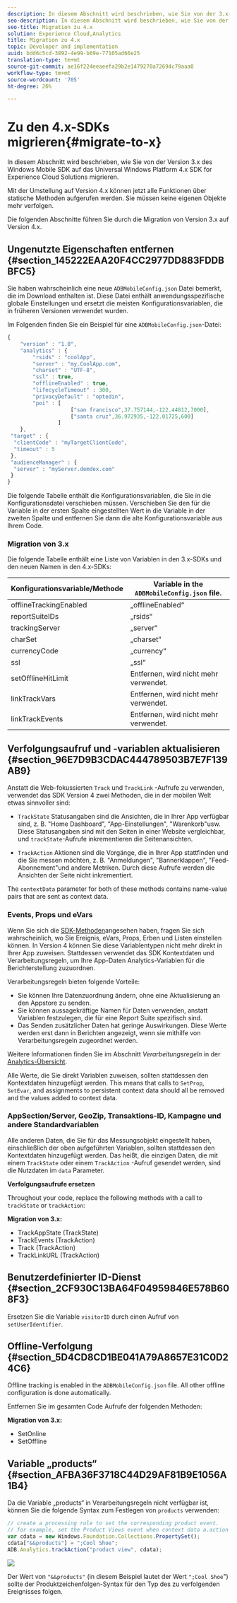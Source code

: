 ```yaml
---
description: In diesem Abschnitt wird beschrieben, wie Sie von der 3.x-Version eines vorherigen Windows Mobile SDK auf das Universal Windows Platform 4.x SDK for Experience Cloud Solutions migrieren.
seo-description: In diesem Abschnitt wird beschrieben, wie Sie von der 3.x-Version eines vorherigen Windows Mobile SDK auf das Universal Windows Platform 4.x SDK for Experience Cloud Solutions migrieren.
seo-title: Migration zu 4.x
solution: Experience Cloud,Analytics
title: Migration zu 4.x
topic: Developer and implementation
uuid: bdd6c5cd-3892-4e99-b69e-77105ad66e25
translation-type: tm+mt
source-git-commit: ae16f224eeaeefa29b2e1479270a72694c79aaa0
workflow-type: tm+mt
source-wordcount: '705'
ht-degree: 26%

---
```



# Zu den 4.x-SDKs migrieren{#migrate-to-x}

In diesem Abschnitt wird beschrieben, wie Sie von der Version 3.x des Windows Mobile SDK auf das Universal Windows Platform 4.x SDK for Experience Cloud Solutions migrieren.

Mit der Umstellung auf Version 4.x können jetzt alle Funktionen über statische Methoden aufgerufen werden. Sie müssen keine eigenen Objekte mehr verfolgen.

Die folgenden Abschnitte führen Sie durch die Migration von Version 3.x auf Version 4.x.

## Ungenutzte Eigenschaften entfernen {#section_145222EAA20F4CC2977DD883FDDBBFC5}

Sie haben wahrscheinlich eine neue `ADBMobileConfig.json` Datei bemerkt, die im Download enthalten ist. Diese Datei enthält anwendungsspezifische globale Einstellungen und ersetzt die meisten Konfigurationsvariablen, die in früheren Versionen verwendet wurden.

Im Folgenden finden Sie ein Beispiel für eine `ADBMobileConfig.json`-Datei:

```js
{ 
    "version" : "1.0", 
    "analytics" : { 
        "rsids" : "coolApp", 
        "server" : "my.CoolApp.com", 
        "charset" : "UTF-8", 
        "ssl" : true, 
        "offlineEnabled" : true, 
        "lifecycleTimeout" : 300, 
        "privacyDefault" : "optedin", 
        "poi" : [ 
                    ["san francisco",37.757144,-122.44812,7000], 
                    ["santa cruz",36.972935,-122.01725,600] 
                ] 
    }, 
 "target" : { 
  "clientCode" : "myTargetClientCode", 
  "timeout" : 5 
 }, 
 "audienceManager" : { 
  "server" : "myServer.demdex.com" 
 } 
}
```

Die folgende Tabelle enthält die Konfigurationsvariablen, die Sie in die Konfigurationsdatei verschieben müssen. Verschieben Sie den für die Variable in der ersten Spalte eingestellten Wert in die Variable in der zweiten Spalte und entfernen Sie dann die alte Konfigurationsvariable aus Ihrem Code.

### Migration von 3.x

Die folgende Tabelle enthält eine Liste von Variablen in den 3.x-SDKs und den neuen Namen in den 4.x-SDKs:

| Konfigurationsvariable/Methode | Variable in the `ADBMobileConfig.json` file. |
|--- |--- |
| offlineTrackingEnabled | „offlineEnabled“ |
| reportSuiteIDs | „rsids“ |
| trackingServer | „server“ |
| charSet | „charset“ |
| currencyCode | „currency“ |
| ssl | „ssl“ |
| setOfflineHitLimit | Entfernen, wird nicht mehr verwendet. |
| linkTrackVars | Entfernen, wird nicht mehr verwendet. |
| linkTrackEvents | Entfernen, wird nicht mehr verwendet. |

## Verfolgungsaufruf und -variablen aktualisieren {#section_96E7D9B3CDAC444789503B7E7F139AB9}

Anstatt die Web-fokussierten `Track` und `TrackLink` -Aufrufe zu verwenden, verwendet das SDK Version 4 zwei Methoden, die in der mobilen Welt etwas sinnvoller sind:

* `TrackState` Statusangaben sind die Ansichten, die in Ihrer App verfügbar sind, z. B. &quot;Home Dashboard&quot;, &quot;App-Einstellungen&quot;, &quot;Warenkorb&quot;usw. Diese Statusangaben sind mit den Seiten in einer Website vergleichbar, und `trackState`-Aufrufe inkrementieren die Seitenansichten.

* `TrackAction` Aktionen sind die Vorgänge, die in Ihrer App stattfinden und die Sie messen möchten, z. B. &quot;Anmeldungen&quot;, &quot;Bannerklappen&quot;, &quot;Feed-Abonnement&quot;und andere Metriken. Durch diese Aufrufe werden die Ansichten der Seite nicht inkrementiert.

The `contextData` parameter for both of these methods contains name-value pairs that are sent as context data.

### Events, Props und eVars

Wenn Sie sich die [SDK-Methoden](/help/universal-windows/c-configuration/methods.md)angesehen haben, fragen Sie sich wahrscheinlich, wo Sie Ereignis, eVars, Props, Erben und Listen einstellen können. In Version 4 können Sie diese Variablentypen nicht mehr direkt in Ihrer App zuweisen. Stattdessen verwendet das SDK Kontextdaten und Verarbeitungsregeln, um Ihre App-Daten Analytics-Variablen für die Berichterstellung zuzuordnen.

Verarbeitungsregeln bieten folgende Vorteile:

* Sie können Ihre Datenzuordnung ändern, ohne eine Aktualisierung an den Appstore zu senden.
* Sie können aussagekräftige Namen für Daten verwenden, anstatt Variablen festzulegen, die für eine Report Suite spezifisch sind.
* Das Senden zusätzlicher Daten hat geringe Auswirkungen. Diese Werte werden erst dann in Berichten angezeigt, wenn sie mithilfe von Verarbeitungsregeln zugeordnet werden.

Weitere Informationen finden Sie im Abschnitt *Verarbeitungsregeln* in der [Analytics-Übersicht](/help/universal-windows/analytics/analytics.md).

Alle Werte, die Sie direkt Variablen zuweisen, sollten stattdessen den Kontextdaten hinzugefügt werden. This means that calls to `SetProp`, `SetEvar`, and assignments to persistent context data should all be removed and the values added to context data.

### AppSection/Server, GeoZip, Transaktions-ID, Kampagne und andere Standardvariablen

Alle anderen Daten, die Sie für das Messungsobjekt eingestellt haben, einschließlich der oben aufgeführten Variablen, sollten stattdessen den Kontextdaten hinzugefügt werden. Das heißt, die einzigen Daten, die mit einem `TrackState` oder einem `TrackAction` -Aufruf gesendet werden, sind die Nutzdaten im `data` Parameter.

**Verfolgungsaufrufe ersetzen**

Throughout your code, replace the following methods with a call to `trackState` or `trackAction`:

**Migration von 3.x:**

* TrackAppState (TrackState)
* TrackEvents (TrackAction)
* Track (TrackAction)
* TrackLinkURL (TrackAction)

## Benutzerdefinierter ID-Dienst {#section_2CF930C13BA64F04959846E578B608F3}

Ersetzen Sie die Variable `visitorID` durch einen Aufruf von `setUserIdentifier`.

## Offline-Verfolgung {#section_5D4CD8CD1BE041A79A8657E31C0D24C6}

Offline tracking is enabled in the `ADBMobileConfig.json` file. All other offline configuration is done automatically.

Entfernen Sie im gesamten Code Aufrufe der folgenden Methoden:

**Migration von 3.x:**

* SetOnline
* SetOffline

## Variable „products“ {#section_AFBA36F3718C44D29AF81B9E1056A1B4}

Da die Variable „products“ in Verarbeitungsregeln nicht verfügbar ist, können Sie die folgende Syntax zum Festlegen von `products` verwenden:

```js
// create a processing rule to set the corresponding product event. 
// for example, set the Product Views event when context data a.action = "product view" 
var cdata = new Windows.Foundation.Collections.PropertySet(); 
cdata["&&products"] = ";Cool Shoe"; 
ADB.Analytics.trackAction("product view", cdata);
```

![](assets/prod-view.png)

Der Wert von `"&&products"` (in diesem Beispiel lautet der Wert `";Cool Shoe`&quot;) sollte der Produktzeichenfolgen-Syntax für den Typ des zu verfolgenden Ereignisses folgen.
